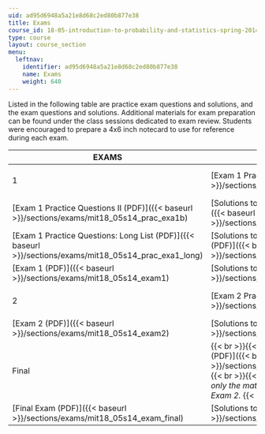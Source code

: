 ```yaml
---
uid: ad95d6948a5a21e8d68c2ed80b877e38
title: Exams
course_id: 18-05-introduction-to-probability-and-statistics-spring-2014
type: course
layout: course_section
menu:
  leftnav:
    identifier: ad95d6948a5a21e8d68c2ed80b877e38
    name: Exams
    weight: 640
---
```


Listed in the following table are practice exam questions and solutions, and the exam questions and solutions. Additional materials for exam preparation can be found under the class sessions dedicated to exam review. Students were encouraged to prepare a 4x6 inch notecard to use for reference during each exam.

| EXAMS | QUESTIONS | SOLUTIONS |
| --- | --- | --- |
| 1 | [Exam 1 Practice Questions I (PDF)]({{< baseurl >}}/sections/exams/mit18_05s14_prac_exam1a) | [Solutions to Exam 1 Practice Questions I (PDF)]({{< baseurl >}}/sections/exams/mit18_05s14_prac_exa1a_sol) |
| [Exam 1 Practice Questions II (PDF)]({{< baseurl >}}/sections/exams/mit18_05s14_prac_exa1b) | [Solutions to Exam 1 Practice Questions II (PDF)]({{< baseurl >}}/sections/exams/mit18_05s14_prac_exa1b_sol) |
| [Exam 1 Practice Questions: Long List (PDF)]({{< baseurl >}}/sections/exams/mit18_05s14_prac_exa1_long) | [Solutions to Exam 1 Practice Questions: Long List (PDF)]({{< baseurl >}}/sections/exams/mit18_05s14_pr_ex1_lng_sol) |
| [Exam 1 (PDF)]({{< baseurl >}}/sections/exams/mit18_05s14_exam1) | [Solutions to Exam 1 (PDF)]({{< baseurl >}}/sections/exams/mit18_05s14_exam1_sol) |
| 2 | [Exam 2 Practice Questions (PDF)]({{< baseurl >}}/sections/exams/mit18_05s14_prac_exam2) | [Solutions to Exam 2 Practice Questions (PDF)]({{< baseurl >}}/sections/exams/mit18_05s14_prac_exa2_sol) |
| [Exam 2 (PDF)]({{< baseurl >}}/sections/exams/mit18_05s14_exam2) | [Solutions to Exam 2 (PDF)]({{< baseurl >}}/sections/exams/mit18_05s14_exam2_sol) |
| Final |  {{< br >}}{{< br >}} [Final Exam Practice Questions (PDF)]({{< baseurl >}}/sections/exams/mit18_05s14_prac_fnal_exm) {{< br >}}{{< br >}} _These practice questions cover only the material taught in class sessions after Exam 2._ {{< br >}}{{< br >}}  | [Solutions to Final Exam Practice Questions (PDF)]({{< baseurl >}}/sections/exams/mit18_05s14_prafnl_exm_sol) |
| [Final Exam (PDF)]({{< baseurl >}}/sections/exams/mit18_05s14_exam_final) | [Solutions to Final Exam (PDF)]({{< baseurl >}}/sections/exams/mit18_05s14_exam_final_sol)